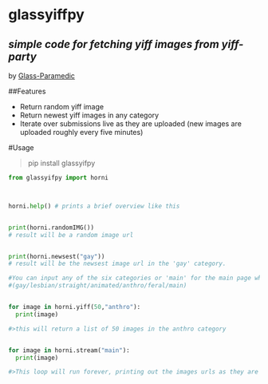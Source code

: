 # glassyiffpy
## _simple code for fetching yiff images from yiff-party_

by [Glass-Paramedic](https://www.reddit.com/user/Glass-Paramedic)



##Features

- Return random yiff image
- Return newest yiff images in any category
- Iterate over submissions live as they are uploaded (new images are uploaded roughly every five minutes)


#Usage

>pip install glassyifpy


```python
from glassyifpy import horni



horni.help() # prints a brief overview like this


print(horni.randomIMG())
# result will be a random image url


print(horni.newsest("gay"))
# result will be the newsest image url in the 'gay' category.

#You can input any of the six categories or 'main' for the main page which icludes all categories
#(gay/lesbian/straight/animated/anthro/feral/main)


for image in horni.yiff(50,"anthro"):
  print(image)

#>this will return a list of 50 images in the anthro category


for image in horni.stream("main"):
  print(image)

#>This loop will run forever, printing out the images urls as they are uploaded to the site.

```
